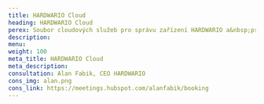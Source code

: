 ```yaml
---
title: HARDWARIO Cloud
heading: HARDWARIO Cloud
perex: Soubor cloudových služeb pro správu zařízení HARDWARIO a&nbsp;práci s&nbsp;daty - poskytování IoT konektivity, REST API a&nbsp;nastavení callbacků.
description: 
menu:
weight: 100
meta_title: HARDWARIO Cloud
meta_description: 
consultation: Alan Fabik, CEO HARDWARIO
cons_img: alan.png
cons_link: https://meetings.hubspot.com/alanfabik/booking
---
```


